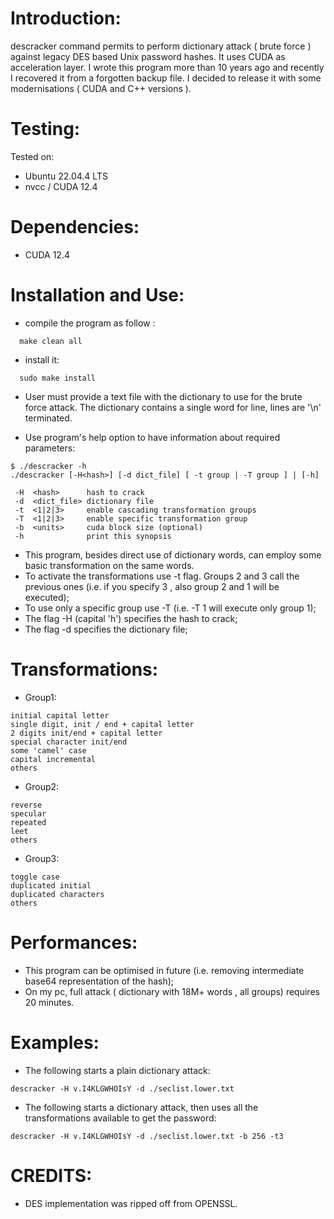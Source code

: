 Introduction:
=============

descracker command permits to perform dictionary attack ( brute force ) against legacy DES based Unix password hashes. It uses CUDA as acceleration layer. I wrote this program more than 10 years ago and recently I recovered it from a forgotten backup file. I decided to release it with some modernisations ( CUDA and C++ versions ).

Testing:
=========

Tested on:
* Ubuntu 22.04.4 LTS
* nvcc / CUDA 12.4

Dependencies:
=============

* CUDA 12.4

Installation and Use:
=====================

- compile the program as follow :
```shell
  make clean all
```
- install it:
```shell
  sudo make install
```
- User must provide a text file with the dictionary to use for the brute force attack. The dictionary contains a single word for line, lines are '\n' terminated.

- Use program's help option to have information about required parameters:
```shell
$ ./descracker -h
./descracker [-H<hash>] [-d dict_file] [ -t group | -T group ] | [-h]

 -H  <hash>      hash to crack
 -d  <dict_file> dictionary file
 -t  <1|2|3>     enable cascading transformation groups
 -T  <1|2|3>     enable specific transformation group
 -b  <units>     cuda block size (optional)
 -h              print this synopsis
```

- This program, besides direct use of dictionary words, can employ some basic transformation on the same words. <BR>
- To activate the transformations  use -t flag. Groups 2 and 3 call the previous ones (i.e. if you specify 3 , also group 2 and 1 will be executed);<BR>
- To use only a specific group use -T (i.e. -T 1 will execute only group 1);
- The flag -H (capital 'h') specifies the hash to crack;<BR>
- The flag -d specifies the dictionary file;<BR>

Transformations:
================

- Group1:
```shell
initial capital letter
single digit, init / end + capital letter
2 digits init/end + capital letter
special character init/end
some 'camel' case
capital incremental
others
```
- Group2:
```shell
reverse
specular
repeated
leet
others
```
- Group3:
```shell
toggle case
duplicated initial
duplicated characters
others
```

Performances:
=============

- This program can be optimised in future (i.e. removing intermediate base64 representation of the hash);<BR>
- On my pc, full attack ( dictionary with 18M+ words , all groups) requires 20 minutes.

Examples:
========
- The following starts a plain dictionary attack:
```shell
descracker -H v.I4KLGWHOIsY -d ./seclist.lower.txt 
```
- The following starts a dictionary attack, then uses all the transformations available to get the password:
```shell
descracker -H v.I4KLGWHOIsY -d ./seclist.lower.txt -b 256 -t3
```

CREDITS:
========

- DES implementation was ripped off from OPENSSL. 
